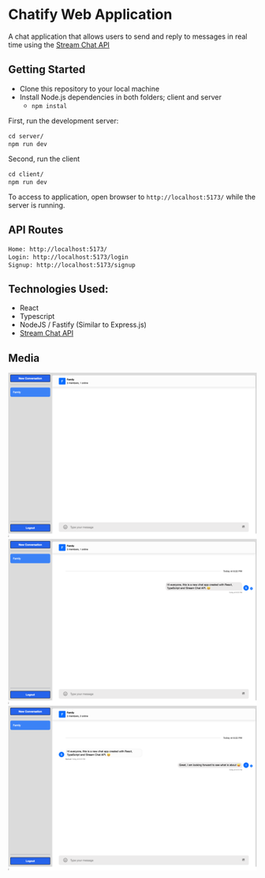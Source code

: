 # Chatify Web Application

A chat application that allows users to send and reply to messages in real time using the [Stream Chat API](https://getstream.io/chat/)

## Getting Started

- Clone this repository to your local machine
- Install Node.js dependencies in both folders; client and server
  - `npm instal`

First, run the development server:

```
cd server/
npm run dev
```

Second, run the client

```
cd client/
npm run dev
```

To access to application, open browser to `http://localhost:5173/` while the server is running.

## API Routes

```
Home: http://localhost:5173/
Login: http://localhost:5173/login
Signup: http://localhost:5173/signup
```

## Technologies Used:

- React
- Typescript
- NodeJS / Fastify (Similar to Express.js)
- [Stream Chat API](https://getstream.io/chat/)

## Media

![Chat](./media/chat.png)
![New Chat](./media/chat-1.png)
![Family Chat](./media/chat-2.png)
